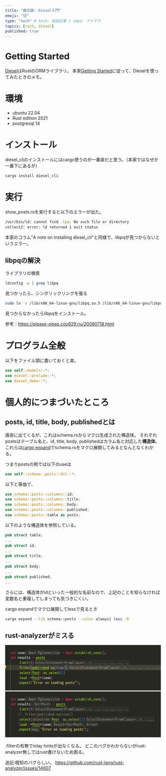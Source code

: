 ```yaml
---
title: "備忘録: Diesel入門"
emoji: "😽"
type: "tech" # tech: 技術記事 / idea: アイデア
topics: [rust, diesel]
published: true
---
```


# Getting Started
[Diesel](https://diesel.rs/)はRustのORMライブラリ。
本家[Getting Started](https://diesel.rs/guides/getting-started)に従って、Dieselを使ってみたときのメモ。


# 環境

* ubuntu 22.04
* Rust edition 2021
* postgresql 14

# インストール
diesel_cliのインストールにはcargo使うのが一番楽だと思う。（本家ではなぜか一番下にあるが）
```bash
cargo install diesel_cli
```

# 実行
show_posts.rsを実行すると以下のエラーが出た。
```bash
/usr/bin/ld: cannot find -lpq: No such file or directory
collect2: error: ld returned 1 exit status
```
本家のコラム"A note on installing diesel_cli"と同様で、libpqが見つからないというエラー。

## libpqの解決
ライブラリの検索
```bash
ldconfig -p | grep libpq
```
見つかったら、シンボリックリンクを張る
```bash
sudo ln -s /lib/x86_64-linux-gnu/libpq.so.5 /lib/x86_64-linux-gnu/libpq.so
```
見つからなかったらlibpqをインストール。

参考：https://please-sleep.cou929.nu/20080718.html

# プログラム全般
以下をファイル頭に書いておくと楽。
```rust
use self::models::*;
use diesel::prelude::*;
use diesel_demo::*;
```
# 個人的につまづいたところ
## posts, id, title, body, publishedとは

唐突に出てくるが、これはschema.rsからマクロ生成された構造体。
それぞれpostsはテーブル名と、id, title, body, publishedはカラム名と対応した**構造体**。
これらは[cargo expand](https://crates.io/crates/cargo-expand/)でschema.rsをマクロ展開してみるとなんとなくわかる。

つまりpostsの例では以下のuseは
```rust
use self::schema::posts::dsl::*;
```
以下と等価で、
```rust
use schema::posts::columns::id;
use schema::posts::columns::title;
use schema::posts::columns::body;
use schema::posts::columns::published;
use schema::posts::table as posts;
```
以下のような構造体を参照している。
```rust
pub struct table;
...
pub struct id;
...
pub struct title;
...
pub struct body;
...
pub struct published;
...
```

さらには、構造体がidといった一般的な名前なので、上記のことを知らなければ変数名と重複してしまっても気づきにくい。

cargo expandでマクロ展開してlessで見るとき
```bash
cargo expand --lib schema::posts --color always| less -R
```

## rust-analyzerがミスる
![](/images/hello-diesel/existfilter.png)
![](/images/hello-diesel/nofilter.png)

.filterの有無でinlay hintsが出なくなる。
どこのバグかわからないがrust-analyzer無しではrust書けないため困る。

追記:既知のバグらしい。
https://github.com/rust-lang/rust-analyzer/issues/14607
<!-- もっと力があれば自力で直せるのに -->
